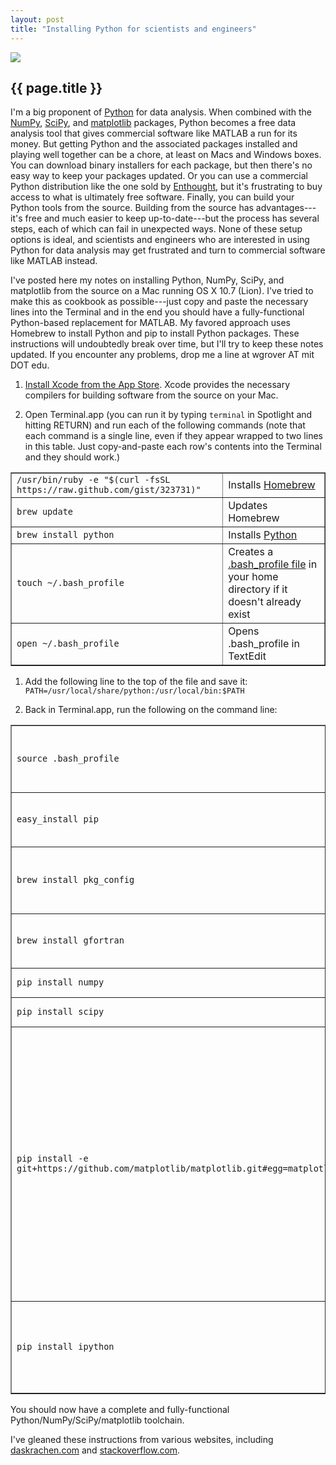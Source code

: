 ```yaml
---
layout: post
title: "Installing Python for scientists and engineers"
---
```


![](../../../images/python.png)

{{ page.title }}
----------------

I'm a big proponent of [Python](http://python.org/) for data analysis.  When combined with the [NumPy](http://numpy.scipy.org/), [SciPy](http://www.scipy.org/), and [matplotlib](http://matplotlib.sourceforge.net/) packages, Python becomes a free data analysis tool that gives commercial software like MATLAB a run for its money.  But getting Python and the associated packages installed and playing well together can be a chore, at least on Macs and Windows boxes.  You can download binary installers for each package, but then there's no easy way to keep your packages updated.  Or you can use a commercial Python distribution like the one sold by [Enthought](http://enthought.com/products/epd.php), but it's frustrating to buy access to what is ultimately free software.  Finally, you can build your Python tools from the source.  Building from the source has advantages---it's free and much easier to keep up-to-date---but the process has several steps, each of which can fail in unexpected ways.  None of these setup options is ideal, and scientists and engineers who are interested in using Python for data analysis may get frustrated and turn to commercial software like MATLAB instead.

I've posted here my notes on installing Python, NumPy, SciPy, and matplotlib from the source on a Mac running OS X 10.7 (Lion).  I've tried to make this as cookbook as possible---just copy and paste the necessary lines into the Terminal and in the end you should have a fully-functional Python-based replacement for MATLAB.  My favored approach uses Homebrew to install Python and pip to install Python packages.  These instructions will undoubtedly break over time, but I'll try to keep these notes updated.  If you encounter any problems, drop me a line at wgrover AT mit DOT edu.

1.  [Install Xcode from the App Store](http://itunes.apple.com/us/app/xcode/id448457090?mt=12).  Xcode provides the necessary compilers for building software from the source on your Mac.

1.  Open Terminal.app (you can run it by typing <code>terminal</code> in Spotlight and hitting RETURN) and run each of the following commands (note that each command is a single line, even if they appear wrapped to two lines in this table.  Just copy-and-paste each row's contents into the Terminal and they should work.)
<table border="1">
    <tr>
        <td><code>/usr/bin/ruby -e "$(curl -fsSL https://raw.github.com/gist/323731)"</code></td>
		<td>Installs <a href="http://mxcl.github.com/homebrew/">Homebrew</a></td>
    </tr>
    <tr>
	    <td><code>brew update</code></td>
		<td>Updates Homebrew</td>
	</tr>
	<tr>
		<td><code>brew install python</code></td>
		<td>Installs <a href="http://python.org/">Python</a></td>
	</tr>
	<tr>
		<td><code>touch ~/.bash_profile</code></td>
		<td>Creates a <a href="http://www.linuxfromscratch.org/blfs/view/6.3/postlfs/profile.html">.bash_profile file</a> in your home directory if it doesn't already exist</td>
	</tr>
	<tr>
		<td><code>open ~/.bash_profile</code></td>
		<td>Opens .bash_profile in TextEdit</td>
	</tr>
</table>

1.  Add the following line to the top of the file and save it:
<code>PATH=/usr/local/share/python:/usr/local/bin:$PATH</code>

1.  Back in Terminal.app, run the following on the command line:
<table border="1">
	<tr>
		<td><code>source .bash_profile</code></td>
		<td>Updates the <a href="http://en.wikipedia.org/wiki/PATH_(variable)">PATH variable</a> in the current shell</td>
	</tr>
	<tr>
		<td><code>easy_install pip</code></td>
		<td>Installs the <a href="http://pypi.python.org/pypi/pip">pip</a> Python package installer.</td>
	</tr>
	<tr>
		<td><code>brew install pkg_config</code></td>
		<td>Installs something supposedly needed by matplotlib</td>
	</tr>
	<tr>
		<td><code>brew install gfortran</code></td>
		<td>Installs something needed by SciPy</td>
	</tr>
	<tr>
		<td><code>pip install numpy</code></td>
		<td>Installs <a href="http://numpy.scipy.org/">NumPy</a>.</td>
	</tr>
	<tr>
		<td><code>pip install scipy</code></td>
		<td>Installs <a href="http://www.scipy.org/">SciPy</a>.</td>
	</tr>
	<tr>
		<td><code>pip install -e git+https://github.com/matplotlib/matplotlib.git#egg=matplotlib</code></td>
		<td>Installs <a href="http://matplotlib.sourceforge.net/">matplotlib</a>.  Note that we should have been able to just use <code>pip install matplotlib</code> to do this, but as of right now something's broken somewhere and we have to specify the Matplotlib git repository as shown.</td>
	</tr>
	<tr>
		<td><code>pip install ipython</code></td>
		<td>Installs <a href="http://ipython.org/">ipython</a>, a handy command line environment for Python.</td>
	</tr>
</table>

You should now have a complete and fully-functional Python/NumPy/SciPy/matplotlib toolchain.

I've gleaned these instructions from various websites, including [daskrachen.com](http://www.daskrachen.com/2011/02/installing-pythonnumpyscipymatplotlib.html) and [stackoverflow.com](http://stackoverflow.com/questions/6936884/how-to-install-matplotlib-on-mac-10-7-in-virtualenv).